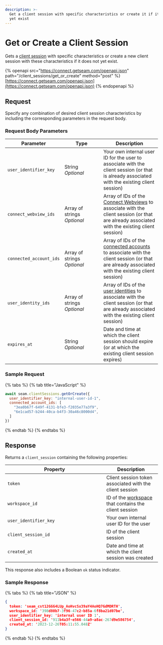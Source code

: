 ```yaml
---
description: >-
  Get a client session with specific characteristics or create it if it does not
  yet exist
---
```


# Get or Create a Client Session

Gets a [client session](../../core-concepts/authentication/client-session-tokens/) with specific characteristics or create a new client session with these characteristics if it does not yet exist.

{% openapi src="https://connect.getseam.com/openapi.json" path="/client_sessions/get_or_create" method="post" %}
[https://connect.getseam.com/openapi.json](https://connect.getseam.com/openapi.json)
{% endopenapi %}

## Request

Specify any combination of desired client session characteristics by including the corresponding parameters in the request body.

### Request Body Parameters

<table><thead><tr><th>Parameter</th><th width="112.33333333333331">Type</th><th>Description</th></tr></thead><tbody><tr><td><code>user_identifier_key</code></td><td>String<br><em>Optional</em></td><td>Your own internal user ID for the user to associate with the client session (or that is already associated with the existing client session)</td></tr><tr><td><code>connect_webview_ids</code></td><td>Array of strings<br><em>Optional</em></td><td>Array of IDs of the <a href="../../core-concepts/connect-webviews/">Connect Webviews</a> to associate with the client session (or that are already associated with the existing client session)</td></tr><tr><td><code>connected_account_ids</code></td><td>Array of strings<br><em>Optional</em></td><td>Array of IDs of the <a href="../connected_accounts/">connected accounts</a> to associate with the client session (or that are already associated with the existing client session)</td></tr><tr><td><code>user_identity_ids</code></td><td>Array of strings<br><em>Optional</em></td><td>Array of IDs of the <a href="../../capability-guides/mobile-access/managing-mobile-app-user-accounts-with-user-identities.md#what-is-a-user-identity">user identities</a> to associate with the client session (or that are already associated with the existing client session)</td></tr><tr><td><code>expires_at</code></td><td>String<br><em>Optional</em></td><td>Date and time at which the client session should expire (or at which the existing client session expires)</td></tr></tbody></table>

### Sample Request

{% tabs %}
{% tab title="JavaScript" %}
```javascript
await seam.clientSessions.getOrCreate({
  user_identifier_key: "internal-user-id-1",
  connected_account_ids: [
    "3ea0b67f-649f-4131-bfe3-f2035e77a3f9",
    "6e1cad57-b244-40ca-b4f3-30a46c8000d4",
  ]
})
```
{% endtab %}
{% endtabs %}

## Response

Returns a `client_session` containing the following properties:

<table><thead><tr><th width="310">Property</th><th>Description</th></tr></thead><tbody><tr><td><code>token</code></td><td>Client session token associated with the client session</td></tr><tr><td><code>workspace_id</code></td><td>ID of the <a href="../../core-concepts/workspaces/">workspace</a> that contains the client session</td></tr><tr><td><code>user_identifier_key</code></td><td>Your own internal user ID for the user</td></tr><tr><td><code>client_session_id</code></td><td>ID of the client session</td></tr><tr><td><code>created_at</code></td><td>Date and time at which the client session was created</td></tr></tbody></table>

This response also includes a Boolean `ok` status indicator.

### Sample Response

{% tabs %}
{% tab title="JSON" %}
```json
{
  token: 'seam_cst12GGG4LUp_AoHvcSx39aY4AoHQ7GdMDRTH',
  workspace_id: '398d80b7-3f96-47c2-b85a-6f8ba21d07be',
  user_identifier_key: 'internal user ID 1',
  client_session_id: '911b4a3f-e566-44a9-a8ac-267d9e586754',
  created_at: '2023-12-26T05:11:55.048Z'
}
```
{% endtab %}
{% endtabs %}
